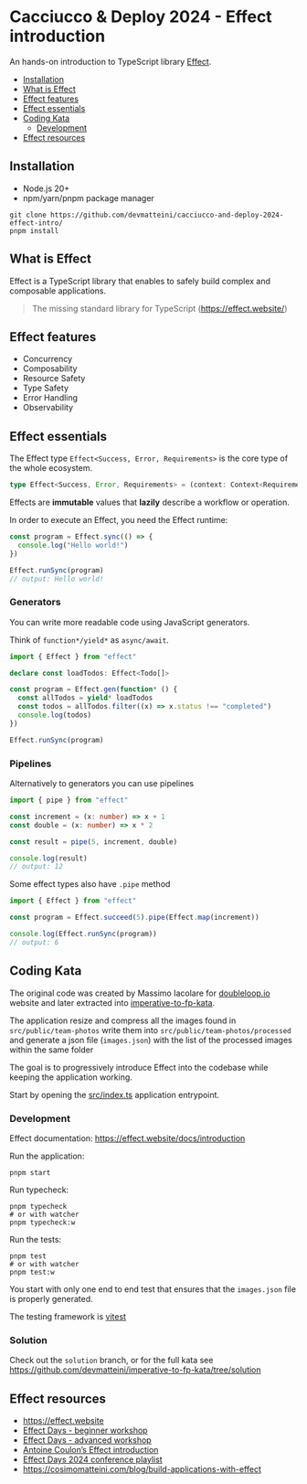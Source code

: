 # Cacciucco & Deploy 2024 - Effect introduction

An hands-on introduction to TypeScript library [Effect](https://effect.website/).

- [Installation](#installation)
- [What is Effect](#what-is-effect)
- [Effect features](#effect-features)
- [Effect essentials](#effect-essentials)
- [Coding Kata](#coding-kata)
  - [Development](#development)
- [Effect resources](#effect-resources)

## Installation

- Node.js 20+
- npm/yarn/pnpm package manager

```shell
git clone https://github.com/devmatteini/cacciucco-and-deploy-2024-effect-intro/
pnpm install
```

## What is Effect

Effect is a TypeScript library that enables to safely build complex and composable applications.

> The missing standard library for TypeScript (https://effect.website/)

## Effect features

- Concurrency
- Composability
- Resource Safety
- Type Safety
- Error Handling
- Observability

## Effect essentials

The Effect type `Effect<Success, Error, Requirements>` is the core type of the whole ecosystem.

```ts
type Effect<Success, Error, Requirements> = (context: Context<Requirements>) => Error | Success
```

Effects are **immutable** values that **lazily** describe a workflow or operation.

In order to execute an Effect, you need the Effect runtime:

```ts
const program = Effect.sync(() => {
  console.log("Hello world!")
})

Effect.runSync(program)
// output: Hello world!
```

### Generators

You can write more readable code using JavaScript generators.

Think of `function*/yield*` as `async/await`.

```ts
import { Effect } from "effect"

declare const loadTodos: Effect<Todo[]>

const program = Effect.gen(function* () {
  const allTodos = yield* loadTodos
  const todos = allTodos.filter((x) => x.status !== "completed")
  console.log(todos)
})

Effect.runSync(program)
```

### Pipelines

Alternatively to generators you can use pipelines

```ts
import { pipe } from "effect"

const increment = (x: number) => x + 1
const double = (x: number) => x * 2

const result = pipe(5, increment, double)

console.log(result)
// output: 12
```

Some effect types also have `.pipe` method

```ts
import { Effect } from "effect"

const program = Effect.succeed(5).pipe(Effect.map(increment))

console.log(Effect.runSync(program))
// output: 6
```

## Coding Kata

The original code was created by Massimo Iacolare for [doubleloop.io](https://doubleloop.io/chi-siamo/) website and later extracted into [imperative-to-fp-kata](https://github.com/iacoware/imperative-to-fp-kata).

The application resize and compress all the images found in `src/public/team-photos` write them into `src/public/team-photos/processed` and generate a json file (`images.json`) with the list of the processed images within the same folder

The goal is to progressively introduce Effect into the codebase while keeping the application working.

Start by opening the [src/index.ts](src/index.ts) application entrypoint.

### Development

Effect documentation: https://effect.website/docs/introduction

Run the application:

```shell
pnpm start
```

Run typecheck:

```shell
pnpm typecheck
# or with watcher
pnpm typecheck:w
```

Run the tests:

```shell
pnpm test
# or with watcher
pnpm test:w
```

You start with only one end to end test that ensures that the `images.json` file is properly generated.

The testing framework is [vitest](https://vitest.dev/)

### Solution

Check out the `solution` branch, or for the full kata see https://github.com/devmatteini/imperative-to-fp-kata/tree/solution

## Effect resources

- https://effect.website
- [Effect Days - beginner workshop](https://github.com/ethanniser/effect-workshop/)
- [Effect Days - advanced workshop](https://github.com/IMax153/advanced-effect-workshop)
- [Antoine Coulon’s Effect introduction](https://github.com/antoine-coulon/effect-introduction)
- [Effect Days 2024 conference playlist](https://www.youtube.com/watch?v=Lz2J1NBnHK4&list=PLDf3uQLaK2B9a4tbMgGd9wFeEnMA50z4w)
- https://cosimomatteini.com/blog/build-applications-with-effect
